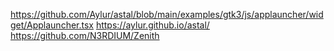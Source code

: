 https://github.com/Aylur/astal/blob/main/examples/gtk3/js/applauncher/widget/Applauncher.tsx
https://aylur.github.io/astal/
https://github.com/N3RDIUM/Zenith
